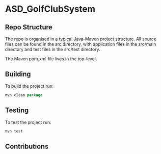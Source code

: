 # ASD_GolfClubSystem

## Repo Structure
The repo is organised in a typical Java-Maven project structure.
All source files can be found in the src directory, with application
files in the src/main directory and test files in the src/test directory.

The Maven pom.xml file lives in the top-level.

## Building
To build the project run:
```java
mvn clean package
```

## Testing
To test the project run:
```java
mvn test
```

## Contributions
